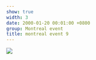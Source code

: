 ```yaml
---
show: true
width: 3
date: 2000-01-20 00:01:00 +0800
group: Montreal event
title: montreal event 9
---
```

<div>
<a href="/assets/images/photos/montreal event/20230827-DSC09770.jpg" target="_blank">
    <img data-src="/assets/images/photos/montreal event/20230827-DSC09770.jpg" class="lazy w-100 rounded-xl" src="{{ '/assets/images/empty_300x200.png' | relative_url }}">
</a>
</div>
